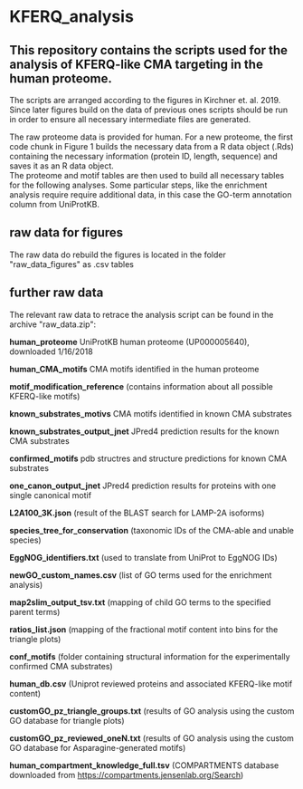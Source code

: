 # KFERQ_analysis

## This repository contains the scripts used for the analysis of KFERQ-like CMA targeting in the human proteome.

The scripts are arranged according to the figures in Kirchner et. al. 2019. Since later figures build on the data of previous ones scripts should be run in order to ensure all necessary intermediate files are generated.  
  
The raw proteome data is provided for human. For a new proteome, the first code chunk in Figure 1 builds the necessary data from a R data object (.Rds) containing the necessary information (protein ID, length, sequence) and saves it as an R data object.  
The proteome and motif tables are then used to build all necessary tables for the following analyses. Some particular steps, like the enrichment analysis require require additional data, in this case the GO-term annotation column from UniProtKB.  

## raw data for figures
The raw data do rebuild the figures is located in the folder "raw_data_figures" as .csv tables

## further raw data
The relevant raw data to retrace the analysis script can be found in the archive "raw_data.zip":  
  
**human_proteome** UniProtKB human proteome (UP000005640), downloaded 1/16/2018
  
**human\_CMA_motifs** CMA motifs identified in the human proteome 
 
**motif\_modification_reference** (contains information about all possible KFERQ-like motifs) 

**known\_substrates_motivs** CMA motifs identified in known CMA substrates  

**known\_substrates_output_jnet** JPred4 prediction results for the known CMA substrates  

**confirmed_motifs** pdb structres and structure predictions for known CMA substrates  

**one\_canon\_output\_jnet** JPred4 prediction results for proteins with one single canonical motif  

**L2A100_3K.json** (result of the BLAST search for LAMP-2A isoforms)  

**species\_tree\_for_conservation** (taxonomic IDs of the CMA-able and unable species)  

**EggNOG_identifiers.txt** (used to translate from UniProt to EggNOG IDs)  

**newGO\_custom_names.csv** (list of GO terms used for the enrichment analysis)  

**map2slim\_output_tsv.txt** (mapping of child GO terms to the specified parent terms)  

**ratios_list.json** (mapping of the fractional motif content into bins for the triangle plots)  

**conf_motifs** (folder containing structural information for the experimentally confirmed CMA substrates) 

**human_db.csv** (Uniprot reviewed proteins and associated KFERQ-like motif content)

**customGO\_pz\_triangle_groups.txt** (results of GO analysis using the custom GO database for triangle plots)

**customGO\_pz\_reviewed_oneN.txt** (results of GO analysis using the custom GO database for Asparagine-generated motifs)

**human\_compartment\_knowledge_full.tsv** (COMPARTMENTS database downloaded from https://compartments.jensenlab.org/Search)

